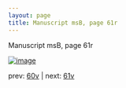 ```yaml
---
layout: page
title: Manuscript msB, page 61r
---
```


Manuscript msB, page 61r

[![image](http://www.homermultitext.org/iipsrv?OBJ=IIP,1.0&FIF=/project/homer/pyramidal/deepzoom/hmt/vbbifolio/v1/vb_60v_61r.tif&WID=100&CVT=JPEG)](http://www.homermultitext.org/ict2/?urn=urn:cite2:hmt:vbbifolio.v1:vb_60v_61r)

prev:  [60v](../60v) | next:  [61v](../61v)

